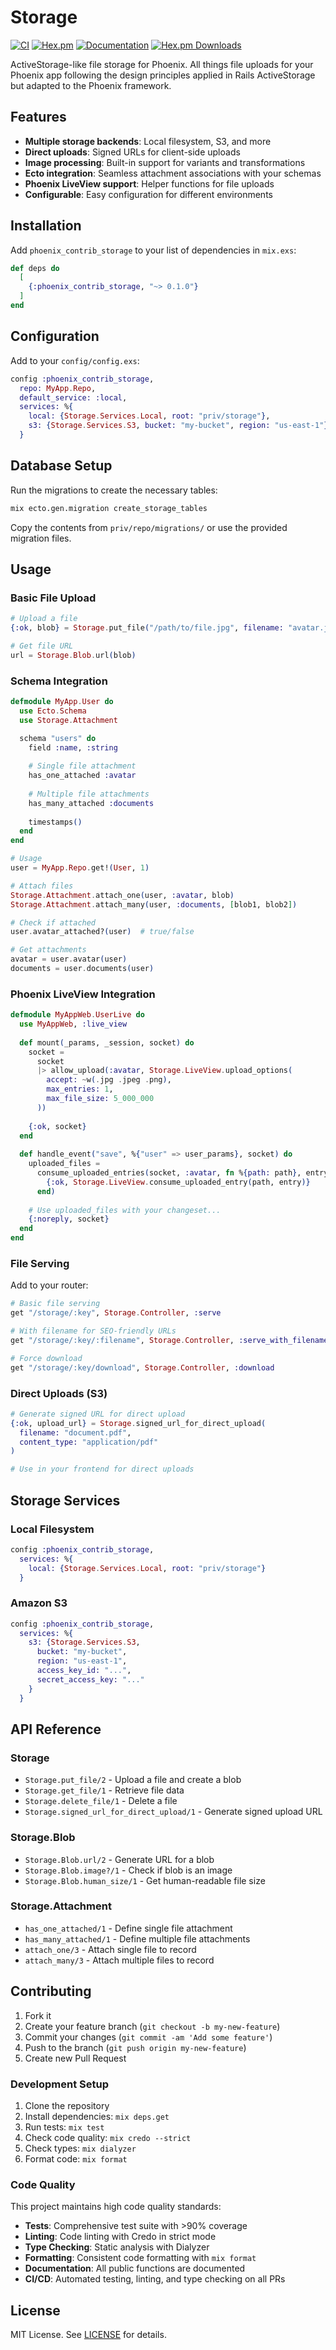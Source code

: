 # Storage

[![CI](https://github.com/phoenix-contrib/storage/workflows/CI/badge.svg)](https://github.com/phoenix-contrib/storage/actions/workflows/ci.yml)
[![Hex.pm](https://img.shields.io/hexpm/v/phoenix_contrib_storage.svg)](https://hex.pm/packages/phoenix_contrib_storage)
[![Documentation](https://img.shields.io/badge/documentation-gray)](https://hexdocs.pm/phoenix_contrib_storage/)
[![Hex.pm Downloads](https://img.shields.io/hexpm/dt/phoenix_contrib_storage.svg)](https://hex.pm/packages/phoenix_contrib_storage)

ActiveStorage-like file storage for Phoenix. All things file uploads for your Phoenix app following the design principles applied in Rails ActiveStorage but adapted to the Phoenix framework.

## Features

- **Multiple storage backends**: Local filesystem, S3, and more
- **Direct uploads**: Signed URLs for client-side uploads
- **Image processing**: Built-in support for variants and transformations
- **Ecto integration**: Seamless attachment associations with your schemas
- **Phoenix LiveView support**: Helper functions for file uploads
- **Configurable**: Easy configuration for different environments

## Installation

Add `phoenix_contrib_storage` to your list of dependencies in `mix.exs`:

```elixir
def deps do
  [
    {:phoenix_contrib_storage, "~> 0.1.0"}
  ]
end
```

## Configuration

Add to your `config/config.exs`:

```elixir
config :phoenix_contrib_storage,
  repo: MyApp.Repo,
  default_service: :local,
  services: %{
    local: {Storage.Services.Local, root: "priv/storage"},
    s3: {Storage.Services.S3, bucket: "my-bucket", region: "us-east-1"}
  }
```

## Database Setup

Run the migrations to create the necessary tables:

```bash
mix ecto.gen.migration create_storage_tables
```

Copy the contents from `priv/repo/migrations/` or use the provided migration files.

## Usage

### Basic File Upload

```elixir
# Upload a file
{:ok, blob} = Storage.put_file("/path/to/file.jpg", filename: "avatar.jpg")

# Get file URL
url = Storage.Blob.url(blob)
```

### Schema Integration

```elixir
defmodule MyApp.User do
  use Ecto.Schema
  use Storage.Attachment

  schema "users" do
    field :name, :string
    
    # Single file attachment
    has_one_attached :avatar
    
    # Multiple file attachments
    has_many_attached :documents
    
    timestamps()
  end
end

# Usage
user = MyApp.Repo.get!(User, 1)

# Attach files
Storage.Attachment.attach_one(user, :avatar, blob)
Storage.Attachment.attach_many(user, :documents, [blob1, blob2])

# Check if attached
user.avatar_attached?(user)  # true/false

# Get attachments
avatar = user.avatar(user)
documents = user.documents(user)
```

### Phoenix LiveView Integration

```elixir
defmodule MyAppWeb.UserLive do
  use MyAppWeb, :live_view
  
  def mount(_params, _session, socket) do
    socket =
      socket
      |> allow_upload(:avatar, Storage.LiveView.upload_options(
        accept: ~w(.jpg .jpeg .png),
        max_entries: 1,
        max_file_size: 5_000_000
      ))
    
    {:ok, socket}
  end
  
  def handle_event("save", %{"user" => user_params}, socket) do
    uploaded_files =
      consume_uploaded_entries(socket, :avatar, fn %{path: path}, entry ->
        {:ok, Storage.LiveView.consume_uploaded_entry(path, entry)}
      end)
    
    # Use uploaded_files with your changeset...
    {:noreply, socket}
  end
end
```

### File Serving

Add to your router:

```elixir
# Basic file serving
get "/storage/:key", Storage.Controller, :serve

# With filename for SEO-friendly URLs
get "/storage/:key/:filename", Storage.Controller, :serve_with_filename

# Force download
get "/storage/:key/download", Storage.Controller, :download
```

### Direct Uploads (S3)

```elixir
# Generate signed URL for direct upload
{:ok, upload_url} = Storage.signed_url_for_direct_upload(
  filename: "document.pdf",
  content_type: "application/pdf"
)

# Use in your frontend for direct uploads
```

## Storage Services

### Local Filesystem

```elixir
config :phoenix_contrib_storage,
  services: %{
    local: {Storage.Services.Local, root: "priv/storage"}
  }
```

### Amazon S3

```elixir
config :phoenix_contrib_storage,
  services: %{
    s3: {Storage.Services.S3, 
      bucket: "my-bucket", 
      region: "us-east-1",
      access_key_id: "...",
      secret_access_key: "..."
    }
  }
```

## API Reference

### Storage

- `Storage.put_file/2` - Upload a file and create a blob
- `Storage.get_file/1` - Retrieve file data
- `Storage.delete_file/1` - Delete a file
- `Storage.signed_url_for_direct_upload/1` - Generate signed upload URL

### Storage.Blob

- `Storage.Blob.url/2` - Generate URL for a blob
- `Storage.Blob.image?/1` - Check if blob is an image
- `Storage.Blob.human_size/1` - Get human-readable file size

### Storage.Attachment

- `has_one_attached/1` - Define single file attachment
- `has_many_attached/1` - Define multiple file attachments
- `attach_one/3` - Attach single file to record
- `attach_many/3` - Attach multiple files to record

## Contributing

1. Fork it
2. Create your feature branch (`git checkout -b my-new-feature`)
3. Commit your changes (`git commit -am 'Add some feature'`)
4. Push to the branch (`git push origin my-new-feature`)
5. Create new Pull Request

### Development Setup

1. Clone the repository
2. Install dependencies: `mix deps.get`
3. Run tests: `mix test`
4. Check code quality: `mix credo --strict`
5. Check types: `mix dialyzer`
6. Format code: `mix format`

### Code Quality

This project maintains high code quality standards:

- **Tests**: Comprehensive test suite with >90% coverage
- **Linting**: Code linting with Credo in strict mode
- **Type Checking**: Static analysis with Dialyzer
- **Formatting**: Consistent code formatting with `mix format`
- **Documentation**: All public functions are documented
- **CI/CD**: Automated testing, linting, and type checking on all PRs

## License

MIT License. See [LICENSE](LICENSE) for details.
